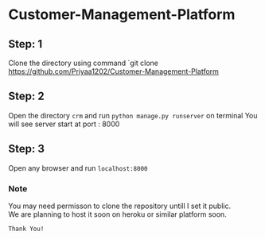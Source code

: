 # Customer-Management-Platform
## Step: 1
  Clone the directory using command `git clone https://github.com/Priyaa1202/Customer-Management-Platform
## Step: 2
  Open the directory `crm` and run `python manage.py runserver` on terminal
  You will see server start at port : 8000
## Step: 3
   Open any browser and run `localhost:8000`

### Note
 You may need permisson to clone the repository untill I set it public.<br>
 We are planning to host it soon on heroku or similar platform soon.

`Thank You!`
